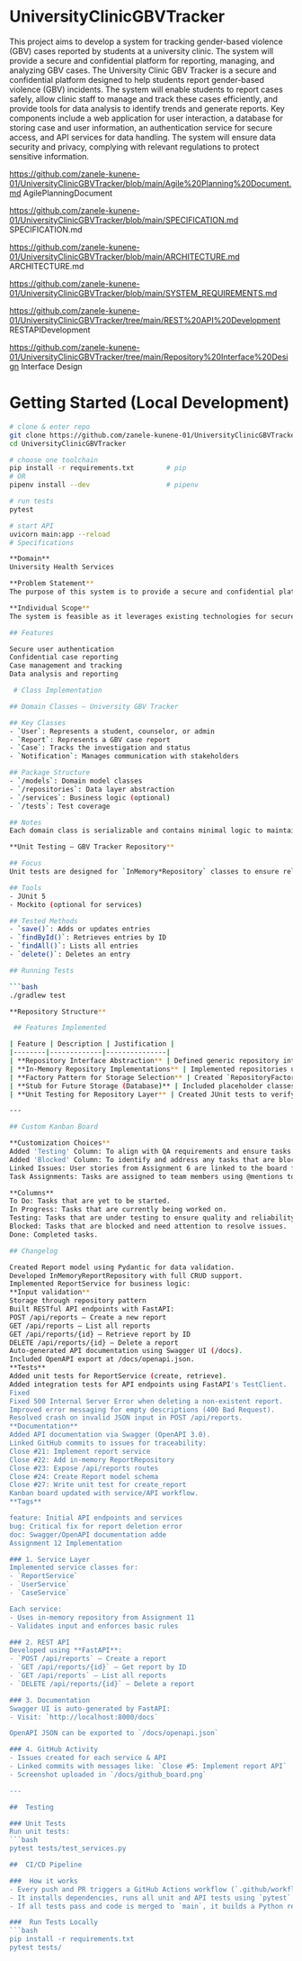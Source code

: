 # UniversityClinicGBVTracker
This project aims to develop a system for tracking gender-based violence (GBV) cases reported by students at a university clinic. The system will provide a secure and confidential platform for reporting, managing, and analyzing GBV cases.
The University Clinic GBV Tracker is a secure and confidential platform designed to help students report gender-based violence (GBV) incidents. The system will enable students to report cases safely, allow clinic staff to manage and track these cases efficiently, and provide tools for data analysis to identify trends and generate reports. Key components include a web application for user interaction, a database for storing case and user information, an authentication service for secure access, and API services for data handling. The system will ensure data security and privacy, complying with relevant regulations to protect sensitive information.

https://github.com/zanele-kunene-01/UniversityClinicGBVTracker/blob/main/Agile%20Planning%20Document.md AgilePlanningDocument

https://github.com/zanele-kunene-01/UniversityClinicGBVTracker/blob/main/SPECIFICATION.md SPECIFICATION.md

https://github.com/zanele-kunene-01/UniversityClinicGBVTracker/blob/main/ARCHITECTURE.md ARCHITECTURE.md

https://github.com/zanele-kunene-01/UniversityClinicGBVTracker/blob/main/SYSTEM_REQUIREMENTS.md

https://github.com/zanele-kunene-01/UniversityClinicGBVTracker/tree/main/REST%20API%20Development RESTAPIDevelopment

https://github.com/zanele-kunene-01/UniversityClinicGBVTracker/tree/main/Repository%20Interface%20Design Interface Design

# Getting Started (Local Development)

```bash
# clone & enter repo
git clone https://github.com/zanele-kunene-01/UniversityClinicGBVTracker.git
cd UniversityClinicGBVTracker

# choose one toolchain
pip install -r requirements.txt        # pip
# OR
pipenv install --dev                   # pipenv

# run tests
pytest

# start API
uvicorn main:app --reload
# Specifications

**Domain**
University Health Services

**Problem Statement**
The purpose of this system is to provide a secure and confidential platform for students to report gender-based violence (GBV) incidents to the university clinic. The system will help in managing and analyzing the reported cases to ensure timely and appropriate responses.

**Individual Scope**
The system is feasible as it leverages existing technologies for secure data management and reporting. It addresses a critical need for a safe reporting mechanism within the university environment.

## Features

Secure user authentication
Confidential case reporting
Case management and tracking
Data analysis and reporting

 # Class Implementation

## Domain Classes – University GBV Tracker

## Key Classes
- `User`: Represents a student, counselor, or admin
- `Report`: Represents a GBV case report
- `Case`: Tracks the investigation and status
- `Notification`: Manages communication with stakeholders

## Package Structure
- `/models`: Domain model classes
- `/repositories`: Data layer abstraction
- `/services`: Business logic (optional)
- `/tests`: Test coverage

## Notes
Each domain class is serializable and contains minimal logic to maintain clean separation from services. IDs are used as primary identifiers in the repository layer.

**Unit Testing – GBV Tracker Repository** 

## Focus
Unit tests are designed for `InMemory*Repository` classes to ensure reliable CRUD operations without dependency on external databases.

## Tools
- JUnit 5
- Mockito (optional for services)

## Tested Methods
- `save()`: Adds or updates entries
- `findById()`: Retrieves entries by ID
- `findAll()`: Lists all entries
- `delete()`: Deletes an entry

## Running Tests

```bash
./gradlew test

**Repository Structure**

 ## Features Implemented

| Feature | Description | Justification |
|--------|-------------|---------------|
| **Repository Interface Abstraction** | Defined generic repository interfaces for key entities (e.g., `ReportRepository`, `UserRepository`). | Promotes **code reusability**, **loose coupling**, and easier unit testing. |
| **In-Memory Repository Implementations** | Implemented repositories using `HashMap` for runtime data storage. | Enables **quick development** and **testability** without requiring a database. |
| **Factory Pattern for Storage Selection** | Created `RepositoryFactory` to dynamically instantiate repository types. | **Encapsulates object creation** and allows **extensibility** for future storage backends. |
| **Stub for Future Storage (Database)** | Included placeholder classes for database repositories (e.g., `DatabaseReportRepository`). | **Future-proofs** the system by planning for external storage integration. |
| **Unit Testing for Repository Layer** | Created JUnit tests to verify in-memory CRUD operations. | Ensures **reliability**, **test coverage**, and **early detection** of defects. |

---

## Custom Kanban Board

**Customization Choices**
Added 'Testing' Column: To align with QA requirements and ensure tasks are tested before completion. This column is crucial for verifying the functionality and reliability of features such as GBV case reporting and notification systems.
Added 'Blocked' Column: To identify and address any tasks that are blocked and need attention. This column helps the team quickly identify and resolve issues that may hinder progress, ensuring that critical tasks related to GBV case management are not delayed.
Linked Issues: User stories from Assignment 6 are linked to the board for better traceability. Each issue represents a specific user story, ensuring that tasks are aligned with project requirements and goals.
Task Assignments: Tasks are assigned to team members using @mentions to ensure accountability and clear responsibilities. This approach fosters collaboration and ensures that each team member knows their role and responsibilities.

**Columns**
To Do: Tasks that are yet to be started.
In Progress: Tasks that are currently being worked on.
Testing: Tasks that are under testing to ensure quality and reliability.
Blocked: Tasks that are blocked and need attention to resolve issues.
Done: Completed tasks.

## Changelog

Created Report model using Pydantic for data validation.
Developed InMemoryReportRepository with full CRUD support.
Implemented ReportService for business logic:
**Input validation**
Storage through repository pattern
Built RESTful API endpoints with FastAPI:
POST /api/reports — Create a new report
GET /api/reports — List all reports
GET /api/reports/{id} — Retrieve report by ID
DELETE /api/reports/{id} — Delete a report
Auto-generated API documentation using Swagger UI (/docs).
Included OpenAPI export at /docs/openapi.json.
**Tests**
Added unit tests for ReportService (create, retrieve).
Added integration tests for API endpoints using FastAPI's TestClient.
Fixed
Fixed 500 Internal Server Error when deleting a non-existent report.
Improved error messaging for empty descriptions (400 Bad Request).
Resolved crash on invalid JSON input in POST /api/reports.
**Documentation**
Added API documentation via Swagger (OpenAPI 3.0).
Linked GitHub commits to issues for traceability:
Close #21: Implement report service
Close #22: Add in-memory ReportRepository
Close #23: Expose /api/reports routes
Close #24: Create Report model schema
Close #27: Write unit test for create_report
Kanban board updated with service/API workflow.
**Tags**

feature: Initial API endpoints and services
bug: Critical fix for report deletion error
doc: Swagger/OpenAPI documentation adde
Assignment 12 Implementation

### 1. Service Layer
Implemented service classes for:
- `ReportService`
- `UserService`
- `CaseService`

Each service:
- Uses in-memory repository from Assignment 11
- Validates input and enforces basic rules

### 2. REST API
Developed using **FastAPI**:
- `POST /api/reports` – Create a report
- `GET /api/reports/{id}` – Get report by ID
- `GET /api/reports` – List all reports
- `DELETE /api/reports/{id}` – Delete a report

### 3. Documentation
Swagger UI is auto-generated by FastAPI:
- Visit: `http://localhost:8000/docs`

OpenAPI JSON can be exported to `/docs/openapi.json`

### 4. GitHub Activity
- Issues created for each service & API
- Linked commits with messages like: `Close #5: Implement report API`
- Screenshot uploaded in `/docs/github_board.png`

---

##  Testing

### Unit Tests
Run unit tests:
```bash
pytest tests/test_services.py

##  CI/CD Pipeline

###  How it works
- Every push and PR triggers a GitHub Actions workflow (`.github/workflows/ci.yml`).
- It installs dependencies, runs all unit and API tests using `pytest`.
- If all tests pass and code is merged to `main`, it builds a Python release package (`dist/*.whl`) and uploads it as an artifact.

###  Run Tests Locally
```bash
pip install -r requirements.txt
pytest tests/



